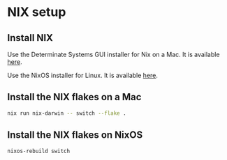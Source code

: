 # NIX setup

## Install NIX

Use the Determinate Systems GUI installer for Nix on a Mac. It is available [here](https://determinate.systems/posts/graphical-nix-installer/).

Use the NixOS installer for Linux. It is available [here](https://nixos.org/download.html).

## Install the NIX flakes on a Mac

```bash
nix run nix-darwin -- switch --flake .
```

## Install the NIX flakes on NixOS

```bash
nixos-rebuild switch
```
